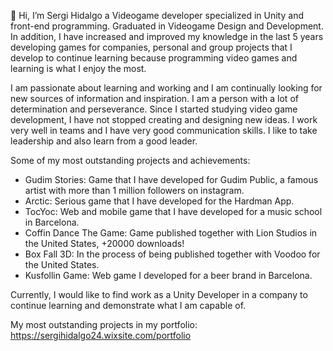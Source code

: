 👋 Hi, I’m Sergi Hidalgo a Videogame developer specialized in Unity and front-end programming. Graduated in Videogame Design and Development. In addition, I have increased and improved my knowledge in the last 5 years developing games for companies, personal and group projects that I develop to continue learning because programming video games and learning is what I enjoy the most.

I am passionate about learning and working and I am continually looking for new sources of information and inspiration.
I am a person with a lot of determination and perseverance. Since I started studying video game development, I have not stopped creating and designing new ideas. I work very well in teams and I have very good communication skills. I like to take leadership and also learn from a good leader.

Some of my most outstanding projects and achievements:
- Gudim Stories: Game that I have developed for Gudim Public, a famous artist with more than 1 million followers on instagram.
- Arctic: Serious game that I have developed for the Hardman App.
- TocYoc: Web and mobile game that I have developed for a music school in Barcelona.
- Coffin Dance The Game: Game published together with Lion Studios in the United States, +20000 downloads!
- Box Fall 3D: In the process of being published together with Voodoo for the United States.
- Kusfollin Game: Web game I developed for a beer brand in Barcelona.

Currently, I would like to find work as a Unity Developer in a company to continue learning and demonstrate what I am capable of.

My most outstanding projects in my portfolio: https://sergihidalgo24.wixsite.com/portfolio

<!---
SergiHidalgo/SergiHidalgo is a ✨ special ✨ repository because its `README.md` (this file) appears on your GitHub profile.
You can click the Preview link to take a look at your changes.
--->
